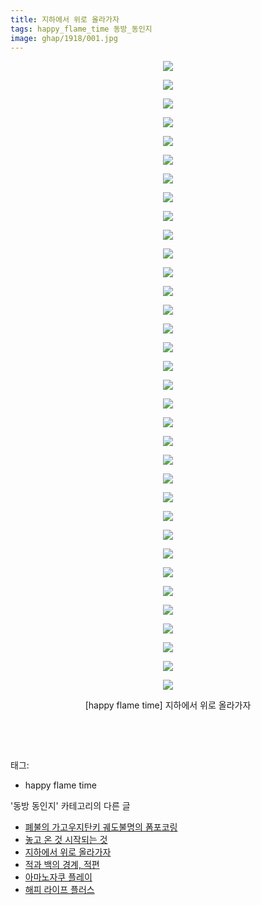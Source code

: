 ```yaml
---
title: 지하에서 위로 올라가자
tags: happy_flame_time 동방_동인지
image: ghap/1918/001.jpg
---
```

<div class="article">
<p style="text-align: center; clear: none; float: none;"></p>
<p style="text-align: center; clear: none; float: none;"></p>
<p style="text-align: center; clear: none; float: none;"></p>
<p style="text-align: center; clear: none; float: none;"></p>
<p style="text-align: center; clear: none; float: none;"></p>
<p style="text-align: center; clear: none; float: none;"></p>
<p style="text-align: center; clear: none; float: none;"></p>
<p style="text-align: center; clear: none; float: none;"></p>
<p style="text-align: center; clear: none; float: none;"></p>
<p style="text-align: center; clear: none; float: none;"></p>
<p style="text-align: center; clear: none; float: none;"></p>
<p style="text-align: center; clear: none; float: none;"></p>
<p style="text-align: center; clear: none; float: none;"></p>
<p style="text-align: center; clear: none; float: none;"></p>
<p style="text-align: center; clear: none; float: none;"></p>
<p style="text-align: center; clear: none; float: none;"></p>
<p style="text-align: center; clear: none; float: none;"></p>
<p style="text-align: center; clear: none; float: none;"></p>
<p style="text-align: center; clear: none; float: none;"></p>
<p style="text-align: center; clear: none; float: none;"></p>
<p style="text-align: center; clear: none; float: none;"></p>
<p style="text-align: center; clear: none; float: none;"></p>
<p style="text-align: center; clear: none; float: none;"></p>
<p style="text-align: center; clear: none; float: none;"></p>
<p style="text-align: center; clear: none; float: none;"></p>
<p style="text-align: center; clear: none; float: none;"></p>
<p style="text-align: center; clear: none; float: none;"></p>
<p style="text-align: center; clear: none; float: none;"></p>
<p style="text-align: center; clear: none; float: none;"></p>
<p style="text-align: center; clear: none; float: none;"></p>
<p style="text-align: center; clear: none; float: none;"></p>
<p style="text-align: center; clear: none; float: none;"></p>
<p style="text-align: center; clear: none; float: none;"></p>
<p style="text-align: center; clear: none; float: none;"></p>
<p style="text-align: center; clear: none; float: none;"><img src="{{ site.nasurl }}/ghap/1918/001.jpg"/></p>
<p style="text-align: center; clear: none; float: none;"><img src="{{ site.nasurl }}/ghap/1918/002.jpg"/></p>
<p style="text-align: center; clear: none; float: none;"><img src="{{ site.nasurl }}/ghap/1918/003.jpg"/></p>
<p style="text-align: center; clear: none; float: none;"><img src="{{ site.nasurl }}/ghap/1918/004.jpg"/></p>
<p style="text-align: center; clear: none; float: none;"><img src="{{ site.nasurl }}/ghap/1918/005.jpg"/></p>
<p style="text-align: center; clear: none; float: none;"><img src="{{ site.nasurl }}/ghap/1918/006.jpg"/></p>
<p style="text-align: center; clear: none; float: none;"><img src="{{ site.nasurl }}/ghap/1918/007.jpg"/></p>
<p style="text-align: center; clear: none; float: none;"><img src="{{ site.nasurl }}/ghap/1918/008.jpg"/></p>
<p style="text-align: center; clear: none; float: none;"><img src="{{ site.nasurl }}/ghap/1918/009.jpg"/></p>
<p style="text-align: center; clear: none; float: none;"><img src="{{ site.nasurl }}/ghap/1918/010.jpg"/></p>
<p style="text-align: center; clear: none; float: none;"><img src="{{ site.nasurl }}/ghap/1918/011.jpg"/></p>
<p style="text-align: center; clear: none; float: none;"><img src="{{ site.nasurl }}/ghap/1918/012.jpg"/></p>
<p style="text-align: center; clear: none; float: none;"><img src="{{ site.nasurl }}/ghap/1918/013.jpg"/></p>
<p style="text-align: center; clear: none; float: none;"><img src="{{ site.nasurl }}/ghap/1918/014.jpg"/></p>
<p style="text-align: center; clear: none; float: none;"><img src="{{ site.nasurl }}/ghap/1918/015.jpg"/></p>
<p style="text-align: center; clear: none; float: none;"><img src="{{ site.nasurl }}/ghap/1918/016.jpg"/></p>
<p style="text-align: center; clear: none; float: none;"><img src="{{ site.nasurl }}/ghap/1918/017.jpg"/></p>
<p style="text-align: center; clear: none; float: none;"><img src="{{ site.nasurl }}/ghap/1918/018.jpg"/></p>
<p style="text-align: center; clear: none; float: none;"><img src="{{ site.nasurl }}/ghap/1918/019.jpg"/></p>
<p style="text-align: center; clear: none; float: none;"><img src="{{ site.nasurl }}/ghap/1918/020.jpg"/></p>
<p style="text-align: center; clear: none; float: none;"><img src="{{ site.nasurl }}/ghap/1918/021.jpg"/></p>
<p style="text-align: center; clear: none; float: none;"><img src="{{ site.nasurl }}/ghap/1918/022.jpg"/></p>
<p style="text-align: center; clear: none; float: none;"><img src="{{ site.nasurl }}/ghap/1918/023.jpg"/></p>
<p style="text-align: center; clear: none; float: none;"><img src="{{ site.nasurl }}/ghap/1918/024.jpg"/></p>
<p style="text-align: center; clear: none; float: none;"><img src="{{ site.nasurl }}/ghap/1918/025.jpg"/></p>
<p style="text-align: center; clear: none; float: none;"><img src="{{ site.nasurl }}/ghap/1918/026.jpg"/></p>
<p style="text-align: center; clear: none; float: none;"><img src="{{ site.nasurl }}/ghap/1918/027.jpg"/></p>
<p style="text-align: center; clear: none; float: none;"><img src="{{ site.nasurl }}/ghap/1918/028.jpg"/></p>
<p style="text-align: center; clear: none; float: none;"><img src="{{ site.nasurl }}/ghap/1918/029.jpg"/></p>
<p style="text-align: center; clear: none; float: none;"><img src="{{ site.nasurl }}/ghap/1918/030.jpg"/></p>
<p style="text-align: center; clear: none; float: none;"><img src="{{ site.nasurl }}/ghap/1918/031.jpg"/></p>
<p style="text-align: center; clear: none; float: none;"><img src="{{ site.nasurl }}/ghap/1918/032.jpg"/></p>
<p style="text-align: center; clear: none; float: none;"><img src="{{ site.nasurl }}/ghap/1918/033.jpg"/></p>
<p style="text-align: center; clear: none; float: none;"><img src="{{ site.nasurl }}/ghap/1918/034.jpg"/></p>
<p style="text-align: center; clear: none; float: none;">[happy flame time] 지하에서 위로 올라가자</p>
<p><br/></p>
<p><br/></p>
</div><div class="tagTrail">
<p>태그: </p>
<ul>
<li>happy flame time</li>
</ul>
</div><div class="another">
<p>'동방 동인지' 카테고리의 다른 글</p>
<ul>
<li><a href="/2016-08-30-ghap_1922">폐불의 가고우지탄키 궤도불명의 폼포코링</a></li>
<li><a href="/2016-08-30-ghap_1921">놓고 온 것 시작되는 것</a></li>
<li><a href="/2016-08-30-ghap_1918">지하에서 위로 올라가자</a></li>
<li><a href="/2016-08-29-ghap_1917">적과 백의 경계, 적편</a></li>
<li><a href="/2016-08-29-ghap_1916">아마노자쿠 플레이</a></li>
<li><a href="/2016-08-29-ghap_1913">해피 라이프 플러스</a></li>
</ul>
</div><div class="cb_module cb_fluid">
<div class="cb_wrt cb_profile">
</div><!-- commentList close -->
</div>